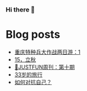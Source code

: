 ### Hi there 👋

<!--
**rebron1900/rebron1900** is a ✨ _special_ ✨ repository because its `README.md` (this file) appears on your GitHub profile.

Here are some ideas to get you started:

- 🔭 I’m currently working on ...
- 🌱 I’m currently learning ...
- 👯 I’m looking to collaborate on ...
- 🤔 I’m looking for help with ...
- 💬 Ask me about ...
- 📫 How to reach me: ...
- 😄 Pronouns: ...
- ⚡ Fun fact: ...
-->



# Blog posts
<!-- BLOG-POST-LIST:START -->
- [重庆特种兵大作战两日游：1](https://1900.live/zhong-qing-te-chong-bing-da-zuo-zhan-liang-ri-you-1/)
- [15，立秋](https://1900.live/15-li-qiu/)
- [🤣JUSTFUN周刊：第十期](https://1900.live/justfunzhou-kan-di-shi-qi/)
- [33岁的旅行](https://1900.live/33sui-de-lu-xing/)
- [如何对抗自己？](https://1900.live/ru-he-dui-kang-zi-ji/)
<!-- BLOG-POST-LIST:END -->
